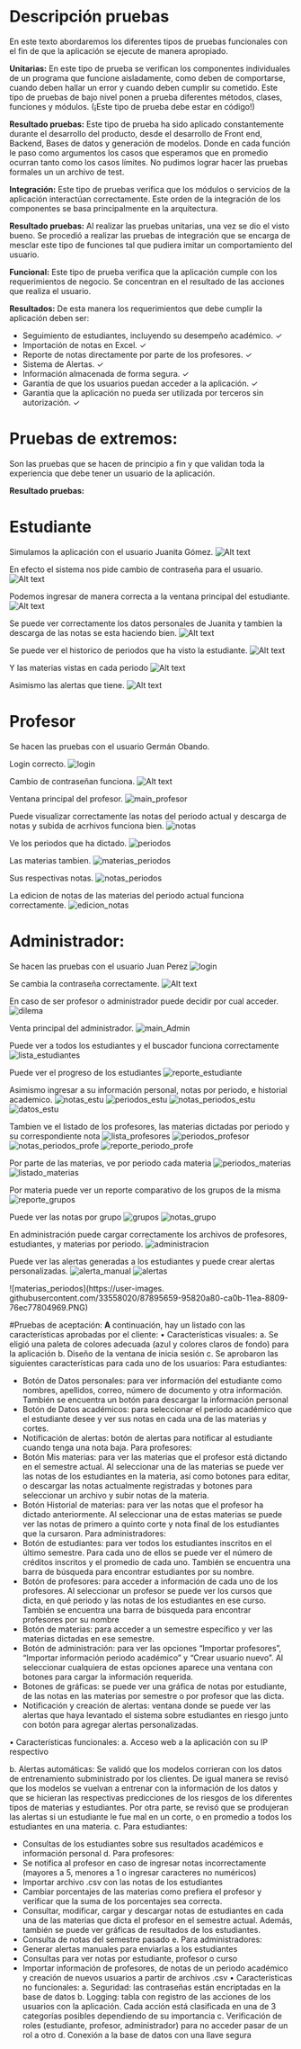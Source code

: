 # Descripción pruebas


En este texto abordaremos los diferentes tipos de pruebas funcionales con el fin de que la aplicación se ejecute de manera apropiado. 

 

**Unitarias:**  En este tipo de prueba se verifican los componentes individuales de un programa que funcione aisladamente, como deben de comportarse, cuando deben hallar un error y cuando deben cumplir su cometido. Este tipo de pruebas de bajo nivel ponen a prueba diferentes métodos, clases, funciones y módulos. (¡Este tipo de prueba debe estar en código!) 

**Resultado pruebas:** Este tipo de prueba ha sido aplicado constantemente durante el desarrollo del producto, desde el desarrollo de Front end, Backend, Bases de datos y generación de modelos. Donde en cada función le paso como argumentos los casos que esperamos que en promedio ocurran tanto como los casos límites.  No pudimos lograr hacer las pruebas formales un un archivo de test. 

**Integración:** Este tipo de pruebas verifica que los módulos o servicios de la aplicación interactúan correctamente. Este orden de la integración de los componentes se basa principalmente en la arquitectura. 

**Resultado pruebas:** Al realizar las pruebas unitarias, una vez se dio el visto bueno. Se procedió a realizar las pruebas de integración que se encarga de mesclar este tipo de funciones tal que pudiera imitar un comportamiento del usuario. 

**Funcional:** Este tipo de prueba verifica que la aplicación cumple con los requerimientos de negocio. Se concentran en el resultado de las acciones que realiza el usuario. 

**Resultados:** De esta manera los requerimientos que debe cumplir la aplicación deben ser: 
- Seguimiento de estudiantes, incluyendo su desempeño académico. ✓ 
- Importación de notas en Excel.  ✓ 
- Reporte de notas directamente por parte de los profesores. ✓ 
- Sistema de Alertas. ✓ 
- Información almacenada de forma segura. ✓ 
- Garantía de que los usuarios puedan acceder a la aplicación. ✓ 
- Garantía que la aplicación no pueda ser utilizada por terceros sin autorización. ✓ 

# Pruebas de extremos: 
Son las pruebas que se hacen de principio a fin y que validan toda la experiencia que debe tener un usuario de la aplicación. 

**Resultado pruebas:**
# Estudiante

Simulamos la aplicación con el usuario Juanita Gómez.
![Alt text](https://user-images.githubusercontent.com/33558020/87893607-01fa0b00-ca06-11ea-9d92-02daad1e30cc.PNG)

En efecto el sistema nos pide cambio de contraseña para el usuario.
![Alt text](https://user-images.githubusercontent.com/33558020/87893895-d3306480-ca06-11ea-8ba8-ddc138be3fbc.PNG)

Podemos ingresar de manera correcta a la ventana principal del estudiante.
![Alt text](https://user-images.githubusercontent.com/33558020/87893900-d592be80-ca06-11ea-83b2-278dce0e311a.PNG)

Se puede ver correctamente los datos personales de Juanita y tambien la descarga de las notas se esta haciendo bien.
![Alt text](https://user-images.githubusercontent.com/33558020/87893896-d3c8fb00-ca06-11ea-8cde-54677e3e0c83.PNG)

Se puede ver el historico de periodos que ha visto la estudiante.
![Alt text](https://user-images.githubusercontent.com/33558020/87893898-d4fa2800-ca06-11ea-8b4a-33abf65b4732.PNG)

Y las materias vistas en cada periodo
![Alt text](https://user-images.githubusercontent.com/33558020/87893902-d592be80-ca06-11ea-9be3-8789c4e5c884.PNG)

Asimismo las alertas que tiene.
![Alt text](https://user-images.githubusercontent.com/33558020/87894106-6ff30200-ca07-11ea-811d-3c363f97c868.PNG)


# Profesor

Se hacen las pruebas con el usuario Germán Obando.

Login correcto.
![login](https://user-images.githubusercontent.com/33558020/87894549-a7ae7980-ca08-11ea-95d5-a169bca15892.PNG)

Cambio de contraseñan funciona.
![Alt text](https://user-images.githubusercontent.com/33558020/87893895-d3306480-ca06-11ea-8ba8-ddc138be3fbc.PNG)

Ventana principal del profesor.
![main_profesor](https://user-images.githubusercontent.com/33558020/87894540-a54c1f80-ca08-11ea-950a-6f81788a9117.PNG)

Puede visualizar correctamente las notas del periodo actual y descarga de notas y subida de acrhivos funciona bien.
![notas](https://user-images.githubusercontent.com/33558020/87894543-a5e4b600-ca08-11ea-995a-61cf5723409a.PNG)

Ve los periodos que ha dictado.
![periodos](https://user-images.githubusercontent.com/33558020/87894546-a715e300-ca08-11ea-80aa-c830d01b63b8.PNG)

Las materias tambien.
![materias_periodos](https://user-images.githubusercontent.com/33558020/87894541-a5e4b600-ca08-11ea-9d8a-5f17caaef8c4.PNG)

Sus respectivas notas.
![notas_periodos](https://user-images.githubusercontent.com/33558020/87894545-a67d4c80-ca08-11ea-9e84-9597fec1f518.PNG)

La edicion de notas de las materias del periodo actual funciona correctamente.
![edicion_notas](https://user-images.githubusercontent.com/33558020/87894547-a715e300-ca08-11ea-8baf-c8fda2e88c45.PNG)


# Administrador:

Se hacen las pruebas con el usuario Juan Perez
![login](https://user-images.githubusercontent.com/33558020/87895657-94e97400-ca0b-11ea-82fd-3b36e025d5e8.PNG)

Se cambia la contraseña correctamente.
![Alt text](https://user-images.githubusercontent.com/33558020/87893895-d3306480-ca06-11ea-8ba8-ddc138be3fbc.PNG)

En caso de ser profesor o administrador puede decidir por cual acceder.
![dilema](https://user-images.githubusercontent.com/33558020/87895647-931fb080-ca0b-11ea-92fe-d38e05657f6b.PNG)

Venta principal del administrador.
![main_Admin](https://user-images.githubusercontent.com/33558020/87895658-95820a80-ca0b-11ea-8b0d-49da3654b811.PNG)

Puede ver a todos los estudiantes y el buscador funciona correctamente
![lista_estudiantes](https://user-images.githubusercontent.com/33558020/87895651-93b84700-ca0b-11ea-81df-2cbc3aa63a6a.PNG)

Puede ver el progreso de los estudiantes
![reporte_estudiante](https://user-images.githubusercontent.com/33558020/87895633-8f8c2980-ca0b-11ea-9630-9c3234fdf4b8.PNG)

Asimismo ingresar a su información personal, notas por periodo, e historial academico.
![notas_estu](https://user-images.githubusercontent.com/33558020/87895661-961aa100-ca0b-11ea-9caf-660d2824cb66.PNG)
![periodos_estu](https://user-images.githubusercontent.com/33558020/87895625-8dc26600-ca0b-11ea-8a1a-533e0c19efbb.PNG)
![notas_periodos_estu](https://user-images.githubusercontent.com/33558020/87895665-974bce00-ca0b-11ea-93d3-797440673253.PNG)
![datos_estu](https://user-images.githubusercontent.com/33558020/87895644-92871a00-ca0b-11ea-898d-6387b5f919ec.PNG)

Tambien ve el listado de los profesores, las materias dictadas por periodo y su correspondiente nota
![lista_profesores](https://user-images.githubusercontent.com/33558020/87895652-9450dd80-ca0b-11ea-8cc2-3c3fab9d373c.PNG)
![periodos_profesor](https://user-images.githubusercontent.com/33558020/87895631-8ef39300-ca0b-11ea-85d9-e4748b6f1815.PNG)
![notas_periodos_profe](https://user-images.githubusercontent.com/33558020/87895666-97e46480-ca0b-11ea-9bb1-fe5d4a25d30c.PNG)
![reporte_periodo_profe](https://user-images.githubusercontent.com/33558020/87895637-9024c000-ca0b-11ea-84e1-093305fc7521.PNG)


Por parte de las materias, ve por periodo cada materia
![periodos_materias](https://user-images.githubusercontent.com/33558020/87895627-8e5afc80-ca0b-11ea-859f-67b2513e2d5d.PNG)
![listado_materias](https://user-images.githubusercontent.com/33558020/87895655-9450dd80-ca0b-11ea-9194-d5af2186a7b9.PNG)

Por materia puede ver un reporte comparativo de los grupos de la misma
![reporte_grupos](https://user-images.githubusercontent.com/33558020/87895636-9024c000-ca0b-11ea-89a3-7f91158c1f1d.PNG)

Puede ver las notas por grupo
![grupos](https://user-images.githubusercontent.com/33558020/87895649-931fb080-ca0b-11ea-9e7f-0c1703a43902.PNG)
![notas_grupo](https://user-images.githubusercontent.com/33558020/87895662-96b33780-ca0b-11ea-8618-a0a6a2938a2a.PNG)

En administración puede cargar correctamente los archivos de profesores, estudiantes, y materias por periodo.
![administracion](https://user-images.githubusercontent.com/33558020/87895639-90bd5680-ca0b-11ea-83a0-3939637626b1.PNG)


Puede ver las alertas generadas a los estudiantes y puede crear alertas personalizadas.
![alerta_manual](https://user-images.githubusercontent.com/33558020/87895640-9155ed00-ca0b-11ea-97e9-7271361d766d.PNG)
![alertas](https://user-images.githubusercontent.com/33558020/87895642-91ee8380-ca0b-11ea-9ec5-ba03a2cb9508.PNG)



![materias_periodos](https://user-images.
githubusercontent.com/33558020/87895659-95820a80-ca0b-11ea-8809-76ec77804969.PNG)



#Pruebas de aceptación:
**A** continuación, hay un listado con las características aprobadas por el cliente:
•	Características visuales:
a.	Se eligió una paleta de colores adecuada (azul y colores claros de fondo) para la aplicación
b.	Diseño de la ventana de inicia sesión
c.	Se aprobaron las siguientes características para cada uno de los usuarios:
Para estudiantes:
-	Botón de Datos personales: para ver información del estudiante como nombres, apellidos, correo, número de documento y otra información. También se encuentra un botón para descargar la información personal
-	Botón de Datos académicos: para seleccionar el periodo académico que el estudiante desee y ver sus notas en cada una de las materias y cortes.
-	Notificación de alertas: botón de alertas para notificar al estudiante cuando tenga una nota baja.
Para profesores:
-	Botón Mis materias: para ver las materias que el profesor está dictando en el semestre actual. Al seleccionar una de las materias se puede ver las notas de los estudiantes en la materia, así como botones para editar, o descargar las notas actualmente registradas y botones para seleccionar un archivo y subir notas de la materia.
-	Botón Historial de materias:  para ver las notas que el profesor ha dictado anteriormente. Al seleccionar una de estas materias se puede ver las notas de primero a quinto corte y nota final de los estudiantes que la cursaron. 
Para administradores:
-	Botón de estudiantes: para ver todos los estudiantes inscritos en el último semestre. Para cada uno de ellos se puede ver el número de créditos inscritos y el promedio de cada uno. También se encuentra una barra de búsqueda para encontrar estudiantes por su nombre.
-	Botón de profesores: para acceder a información de cada uno de los profesores. Al seleccionar un profesor se puede ver los cursos que dicta, en qué periodo y las notas de los estudiantes en ese curso. También se encuentra una barra de búsqueda para encontrar profesores por su nombre
-	Botón de materias: para acceder a un semestre específico y ver las materias dictadas en ese semestre.
-	Botón de administración: para ver las opciones “Importar profesores”, “Importar información periodo académico” y “Crear usuario nuevo”. Al seleccionar cualquiera de estas opciones aparece una ventana con botones para cargar la información requerida.
-	Botones de gráficas: se puede ver una gráfica de notas por estudiante, de las notas en las materias por semestre o por profesor que las dicta.
-	Notificación y creación de alertas: ventana donde se puede ver las alertas que haya levantado el sistema sobre estudiantes en riesgo junto con botón para agregar alertas personalizadas. 


•	Características funcionales:
a.	Acceso web a la aplicación con su IP respectivo

b.	Alertas automáticas: Se validó que los modelos corrieran con los datos de entrenamiento subministrado por los clientes. De igual manera se revisó que los modelos se vuelvan a entrenar con la información de los datos y que se hicieran las respectivas predicciones de los riesgos de los diferentes tipos de materias y estudiantes.
Por otra parte, se revisó que se produjeran las alertas si un estudiante le fue mal en un corte, o en promedio a todos los estudiantes en una materia.
c.	Para estudiantes:
-	Consultas de los estudiantes sobre sus resultados académicos e información personal
d.	Para profesores:
-	Se notifica al profesor en caso de ingresar notas incorrectamente (mayores a 5, menores a 1 o ingresar caracteres no numéricos)
-	Importar archivo .csv con las notas de los estudiantes
-	Cambiar porcentajes de las materias como prefiera el profesor y verificar que la suma de los porcentajes sea correcta.
-	Consultar, modificar, cargar y descargar notas de estudiantes en cada una de las materias que dicta el profesor en el semestre actual. Además, también se puede ver gráficas de resultados de los estudiantes.
-	Consulta de notas del semestre pasado
e.	Para administradores:
-	Generar alertas manuales para enviarlas a los estudiantes
-	Consultas para ver notas por estudiante, profesor o curso
-	Importar información de profesores, de notas de un periodo académico y creación de nuevos usuarios a partir de archivos .csv
•	Características no funcionales: 
a.	Seguridad: las contraseñas están encriptadas en la base de datos
b.	Logging: tabla con registro de las acciones de los usuarios con la aplicación. Cada acción está clasificada en una de 3 categorías posibles dependiendo de su importancia 
c.	Verificación de roles (estudiante, profesor, administrador) para no acceder pasar de un rol a otro
d.	Conexión a la base de datos con una llave segura
